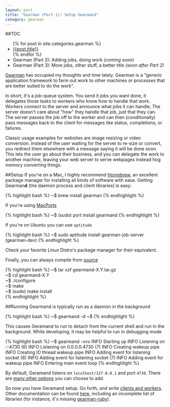 ```yaml
---
layout: post
title: "Gearman (Part 1): Setup Gearmand"
category: gearman
---
```


##TOC
<ul>
{% for post in site.categories.gearman %}
<li><a href="{{post.url}}">{{post.title}}</a></li>
{% endfor %}
<li>Gearman (Part 2): Adding jobs, doing work <em>(coming soon)</em></li>
<li>Gearman (Part 3): More jobs, other stuff, a better title <em>(soon after Part 2)</em></li>
</ul>

[Gearman][1] has occupied my thoughts and time lately.  Gearman is a "generic application framework to farm out work to other machines or processes that are better suited to do the work".

In short, it's a job-queue system.  You send it jobs you want done, it delegates those tasks to workers who know how to handle that work.  Workers 
connect to the server and announce what jobs it can handle; The server doesn't care about "how" they handle that job, just that they can.  The 
server passes the job off to the worker and can then (conditionally) pass messages back to the client for messages like status, completions, or failures.  

Classic usage examples for websites are image resizing or video conversion.  Instead of the user waiting for the server to re-size or convert, 
you redirect them elsewhere with a message saying it will be done soon.  This lets the user go about their business, and you can delegate the 
work to another machine, leaving your web server to serve webpages instead hog memory converting things.

##Setup
If you're on a Mac, I highly recommend [Homebrew][2], an excellent package manager for installing all kinds of software with ease.  Getting Gearman**d** (the daemon process and client libraries) is easy:

{% highlight bash %}
~$ brew install gearman
{% endhighlight %}

If you're using [MacPorts][3]

{% highlight bash %}
~$ (sudo) port install gearmand
{% endhighlight %}    

If you're on Ubuntu you can use `aptitude`

{% highlight bash %}
~$ sudo aptitude install gearman-job-server (gearman-dev)
{% endhighlight %}

Check your favorite Linux Distro's package manager for their equivalent.  

Finally, you can always compile from [source][4]

{% highlight bash %}
~$ tar xzf gearmand-X.Y.tar.gz  
~$ cd gearmand-X.Y  
~$ ./configure  
~$ make  
~$ (sudo) make install  
{% endhighlight %}

##Running
Gearmand is typically run as a daemon in the background

{% highlight bash %}
~$ gearmand -d
~$ 
{% endhighlight %}

This causes Geramand to run to detach from the current shell and run in the background.  While developing, it may be helpful to run in debugging mode

{% highlight bash %}
~$ gearmand -vvv
 INFO Starting up
 INFO Listening on :::4730 (6)
 INFO Listening on 0.0.0.0:4730 (7)
 INFO Creating wakeup pipe
 INFO Creating IO thread wakeup pipe
 INFO Adding event for listening socket (6)
 INFO Adding event for listening socket (7)
 INFO Adding event for wakeup pipe
 INFO Entering main event loop
{% endhighlight %}     

By default, Geramand listens on `localhost/127.0.0.1` and port `4730`.  There are [many other options][5] you can choose to add.

So now you have Geramand setup.  Go forth, and write [clients and workers][6].  Other documentation can be found [here][7], including an incomplete list 
of libraries (for instance, it's missing [gearman-ruby][8]).

[1]: http://gearman.org/
[2]: https://github.com/mxcl/homebrew
[3]: http://www.macports.org/
[4]: http://gearman.org/index.php?id=download
[5]: http://gearman.org/index.php?id=manual:job_server
[6]: http://gearman.org/index.php?id=getting_started#client_and_worker_api
[7]: http://gearman.org/index.php?id=documentation
[8]: https://rubygems.org/gems/gearman-ruby
